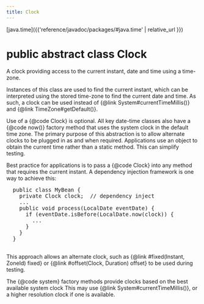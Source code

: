 ```yaml
---
title: Clock
---
```


[java.time]({{'reference/javadoc/packages/#java.time' | relative_url }})

# public abstract class Clock


A clock providing access to the current instant, date and time using a time-zone.
 <p>
 Instances of this class are used to find the current instant, which can be
 interpreted using the stored time-zone to find the current date and time.
 As such, a clock can be used instead of {@link System#currentTimeMillis()}
 and {@link TimeZone#getDefault()}.
 <p>
 Use of a {@code Clock} is optional. All key date-time classes also have a
 {@code now()} factory method that uses the system clock in the default time zone.
 The primary purpose of this abstraction is to allow alternate clocks to be
 plugged in as and when required. Applications use an object to obtain the
 current time rather than a static method. This can simplify testing.
 <p>
 Best practice for applications is to pass a {@code Clock} into any method
 that requires the current instant. A dependency injection framework is one
 way to achieve this:
 <pre>
  public class MyBean {
    private Clock clock;  // dependency inject
    ...
    public void process(LocalDate eventDate) {
      if (eventDate.isBefore(LocalDate.now(clock)) {
        ...
      }
    }
  }
 </pre>
 This approach allows an alternate clock, such as {@link #fixed(Instant, ZoneId) fixed}
 or {@link #offset(Clock, Duration) offset} to be used during testing.
 <p>
 The {@code system} factory methods provide clocks based on the best available
 system clock This may use {@link System#currentTimeMillis()}, or a higher
 resolution clock if one is available.